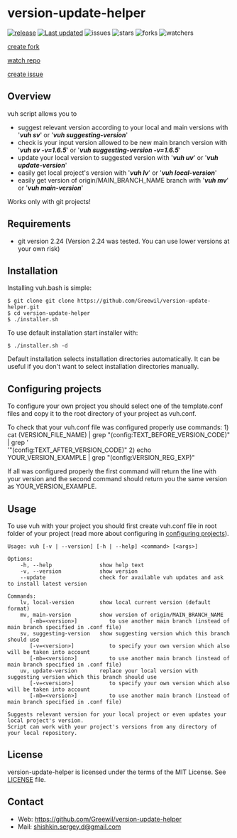 # version-update-helper
[![release](https://badgen.net/github/release/Greewil/version-update-helper)](https://github.com/Greewil/version-update-helper/releases)
[![Last updated](https://img.shields.io/github/release-date/Greewil/version-update-helper?label=updated)](https://github.com/Greewil/version-update-helper/releases)
![issues](https://badgen.net/github/issues/Greewil/version-update-helper)
![stars](https://badgen.net/github/stars/Greewil/version-update-helper)
![forks](https://badgen.net/github/forks/Greewil/version-update-helper)
![watchers](https://badgen.net/github/watchers/Greewil/version-update-helper)

[create fork](https://github.com/Greewil/version-update-helper/fork)

[watch repo](https://github.com/Greewil/version-update-helper/subscription)

[create issue](https://github.com/Greewil/version-update-helper/issues/new)

## Overview

vuh script allows you to

- suggest relevant version according to your local and main versions with '***vuh sv***' or '***vuh
  suggesting-version***'
- check is your input version allowed to be new main branch version with '***vuh sv -v=1.6.5***' or '***vuh
  suggesting-version -v=1.6.5***'
- update your local version to suggested version with '***vuh uv***' or '***vuh update-version***'
- easily get local project's version with '***vuh lv***' or '***vuh local-version***'
- easily get version of origin/MAIN_BRANCH_NAME branch with '***vuh mv***' or '***vuh main-version***'

Works only with git projects!

## Requirements

- git version 2.24 (Version 2.24 was tested. You can use lower versions at your own risk)

## Installation

Installing vuh.bash is simple:

    $ git clone git clone https://github.com/Greewil/version-update-helper.git
    $ cd version-update-helper
    $ ./installer.sh

To use default installation start installer with:

    $ ./installer.sh -d

Default installation selects installation directories automatically. 
It can be useful if you don't want to select installation directories manually.

## Configuring projects

To configure your own project you should select one of the template.conf files and copy it to the root directory of your 
project as vuh.conf. 

To check that your vuh.conf file was configured properly use commands:
1)
    cat (VERSION_FILE_NAME) | grep "(config:TEXT_BEFORE_VERSION_CODE)" | grep '\
    '"(config:TEXT_AFTER_VERSION_CODE)"
2)
    echo YOUR_VERSION_EXAMPLE | grep "(config:VERSION_REG_EXP)"

If all was configured properly the first command will return the line with your version and
the second command should return you the same version as YOUR_VERSION_EXAMPLE.

## Usage

To use vuh with your project you should first create vuh.conf file in root folder of your project 
(read more about configuring in [configuring projects](#Configuring-projects)).

    Usage: vuh [-v | --version] [-h | --help] <command> [<args>]

    Options:
        -h, --help               show help text
        -v, --version            show version
        --update                 check for available vuh updates and ask to install latest version
    
    Commands:
        lv, local-version        show local current version (default format)
        mv, main-version         show version of origin/MAIN_BRANCH_NAME
           [-mb=<version>]          to use another main branch (instead of main branch specified in .conf file)
        sv, suggesting-version   show suggesting version which this branch should use
           [-v=<version>]           to specify your own version which also will be taken into account
           [-mb=<version>]          to use another main branch (instead of main branch specified in .conf file)
        uv, update-version       replace your local version with suggesting version which this branch should use
           [-v=<version>]           to specify your own version which also will be taken into account
           [-mb=<version>]          to use another main branch (instead of main branch specified in .conf file)
    
    Suggests relevant version for your local project or even updates your local project's version.
    Script can work with your project's versions from any directory of your local repository.

## License

version-update-helper is licensed under the terms of the MIT License. See [LICENSE] file.

## Contact

* Web: <https://github.com/Greewil/version-update-helper>
* Mail: <shishkin.sergey.d@gmail.com>

[LICENSE]: https://github.com/Greewil/version-update-helper/blob/master/LICENSE